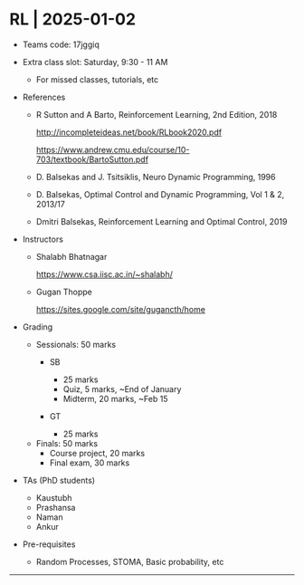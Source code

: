 # RL | 2025-01-02

- Teams code: 17jggiq

- Extra class slot: Saturday, 9:30 - 11 AM
  - For missed classes, tutorials, etc

- References
  - R Sutton and A Barto, Reinforcement Learning, 2nd Edition, 2018
  	
  	http://incompleteideas.net/book/RLbook2020.pdf
  	
  	https://www.andrew.cmu.edu/course/10-703/textbook/BartoSutton.pdf
  - D. Balsekas and J. Tsitsiklis, Neuro Dynamic Programming, 1996
  - D. Balsekas, Optimal Control and Dynamic Programming, Vol 1 & 2, 2013/17
  - Dmitri Balsekas, Reinforcement Learning and Optimal Control, 2019
  
- Instructors
  - Shalabh Bhatnagar
  	
  	https://www.csa.iisc.ac.in/~shalabh/
  	
  - Gugan Thoppe
  
    https://sites.google.com/site/gugancth/home
  
- Grading
  - Sessionals: 50 marks
  	- SB
  		- 25 marks
  		- Quiz, 5 marks, ~End of January
  		- Midterm, 20 marks, ~Feb 15

  	- GT
  		- 25 marks
  - Finals: 50 marks
  	- Course project, 20 marks
  	- Final exam, 30 marks

- TAs (PhD students)
  - Kaustubh
  - Prashansa
  - Naman
  - Ankur

- Pre-requisites
  - Random Processes, STOMA, Basic probability, etc

---

